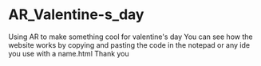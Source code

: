 # AR_Valentine-s_day
Using AR to make something cool for valentine's day
You can see how the website works by copying and pasting the code in the notepad or any ide you use with a name.html
Thank you

